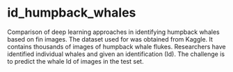 # id_humpback_whales
Comparison of deep learning approaches in identifying humpback whales based on fin images. 
The dataset used for was obtained from Kaggle. It contains thousands of images of humpback whale flukes. Researchers have identified individual whales and given an identification (Id). The challenge is to predict the whale Id of images in the test set.  
